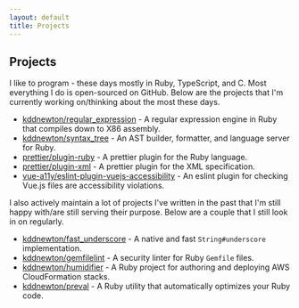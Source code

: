 ```yaml
---
layout: default
title: Projects
---
```


## Projects

I like to program - these days mostly in Ruby, TypeScript, and C. Most everything I do is open-sourced on GitHub. Below are the projects that I'm currently working on/thinking about the most these days.

* [kddnewton/regular_expression](https://github.com/kddnewton/regular_expression) - A regular expression engine in Ruby that compiles down to X86 assembly.
* [kddnewton/syntax_tree](https://github.com/kddnewton/syntax_tree) - An AST builder, formatter, and language server for Ruby.
* [prettier/plugin-ruby](https://github.com/prettier/plugin-ruby) - A prettier plugin for the Ruby language.
* [prettier/plugin-xml](https://github.com/prettier/plugin-xml) - A prettier plugin for the XML specification.
* [vue-a11y/eslint-plugin-vuejs-accessibility](https://github.com/vue-a11y/eslint-plugin-vuejs-accessibility) - An eslint plugin for checking Vue.js files are accessibility violations.

I also actively maintain a lot of projects I've written in the past that I'm still happy with/are still serving their purpose. Below are a couple that I still look in on regularly.

* [kddnewton/fast_underscore](https://github.com/kddnewton/fast_underscore) - A native and fast `String#underscore` implementation.
* [kddnewton/gemfilelint](https://github.com/kddnewton/gemfilelint) - A security linter for Ruby `Gemfile` files.
* [kddnewton/humidifier](https://github.com/kddnewton/humidifier) - A Ruby project for authoring and deploying AWS CloudFormation stacks.
* [kddnewton/preval](https://github.com/kddnewton/preval) - A Ruby utility that automatically optimizes your Ruby code.
